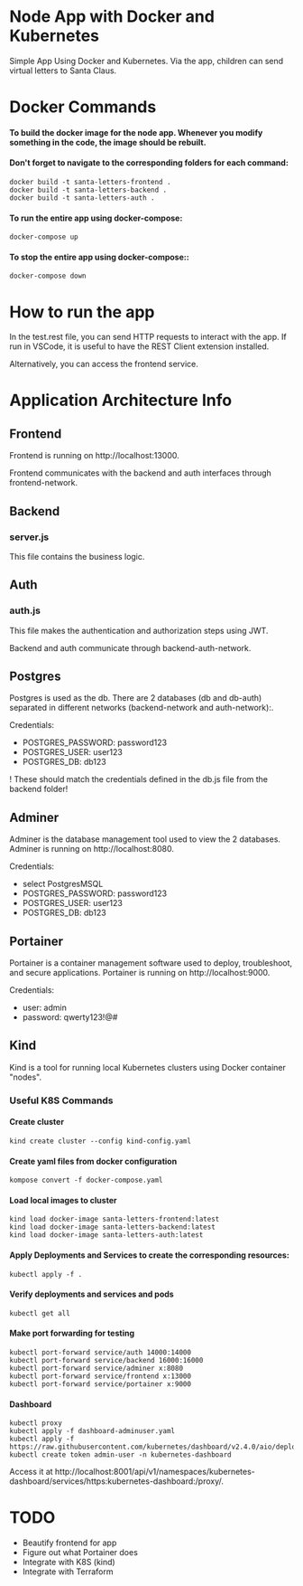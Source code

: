 # Node App with Docker and Kubernetes
Simple App Using Docker and Kubernetes. Via the app, children can send virtual letters to Santa Claus.

# Docker Commands

#### To build the docker image for the node app. Whenever you modify something in the code, the image should be rebuilt.
#### Don't forget to navigate to the corresponding folders for each command:
    docker build -t santa-letters-frontend .
    docker build -t santa-letters-backend .
    docker build -t santa-letters-auth .

#### To run the entire app using docker-compose:
    docker-compose up

#### To stop the entire app using docker-compose::
    docker-compose down

# How to run the app
In the test.rest file, you can send HTTP requests to interact with the app.
If run in VSCode, it is useful to have the REST Client extension installed.

Alternatively, you can access the frontend service.

# Application Architecture Info

## Frontend
Frontend is running on http://localhost:13000.

Frontend communicates with the backend and auth interfaces through frontend-network.

## Backend
### server.js
This file contains the business logic.

## Auth
### auth.js
This file makes the authentication and authorization steps using JWT.

Backend and auth communicate through backend-auth-network.

## Postgres
Postgres is used as the db. There are 2 databases (db and db-auth) separated in different networks (backend-network and auth-network):.

Credentials:
- POSTGRES_PASSWORD: password123
- POSTGRES_USER: user123
- POSTGRES_DB: db123

! These should match the credentials defined in the db.js file from the backend folder!

## Adminer
Adminer is the database management tool used to view the 2 databases.
Adminer is running on http://localhost:8080.

Credentials:
- select PostgresMSQL
- POSTGRES_PASSWORD: password123
- POSTGRES_USER: user123
- POSTGRES_DB: db123

## Portainer
Portainer is a container management software used to deploy, troubleshoot, and secure applications.
Portainer is running on http://localhost:9000.

Credentials:
- user: admin
- password: qwerty123!@#

## Kind
Kind is a tool for running local Kubernetes clusters using Docker container "nodes".

### Useful K8S Commands

#### Create cluster
    kind create cluster --config kind-config.yaml

#### Create yaml files from docker configuration
    kompose convert -f docker-compose.yaml

#### Load local images to cluster
    kind load docker-image santa-letters-frontend:latest
    kind load docker-image santa-letters-backend:latest
    kind load docker-image santa-letters-auth:latest

#### Apply Deployments and Services to create the corresponding resources:
    kubectl apply -f .

#### Verify deployments and services and pods
    kubectl get all

#### Make port forwarding for testing
    kubectl port-forward service/auth 14000:14000
    kubectl port-forward service/backend 16000:16000
    kubectl port-forward service/adminer x:8080
    kubectl port-forward service/frontend x:13000
    kubectl port-forward service/portainer x:9000

#### Dashboard
    kubectl proxy
    kubectl apply -f dashboard-adminuser.yaml
    kubectl apply -f https://raw.githubusercontent.com/kubernetes/dashboard/v2.4.0/aio/deploy/recommended.yaml
    kubectl create token admin-user -n kubernetes-dashboard

Access it at http://localhost:8001/api/v1/namespaces/kubernetes-dashboard/services/https:kubernetes-dashboard:/proxy/.


# TODO
- Beautify frontend for app
- Figure out what Portainer does
- Integrate with K8S (kind)
- Integrate with Terraform
